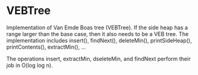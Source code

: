 # VEBTree
Implementation of Van Emde Boas tree (VEBTree). 
If the side heap has a range larger than the base case, then it also needs to be a VEB tree. The implementation includes insert(), findNext(), deleteMin(), printSideHeap(), printContents(), extractMin(), ...

The operations insert, extractMin, dseleteMin, and findNext perform their job in O(log log n).



